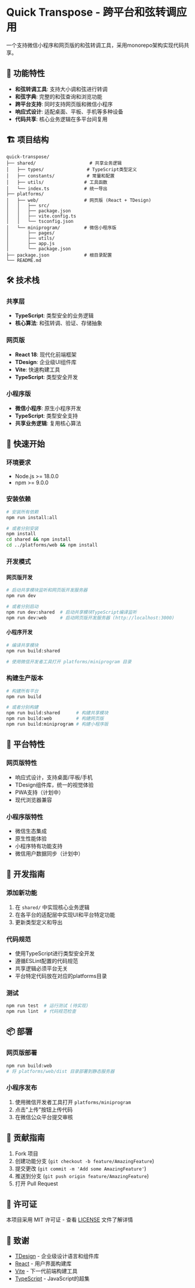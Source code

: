 # Quick Transpose - 跨平台和弦转调应用

一个支持微信小程序和网页版的和弦转调工具，采用monorepo架构实现代码共享。

## 🚀 功能特性

- **和弦转调工具**: 支持大小调和弦进行转调
- **和弦字典**: 完整的和弦查询和浏览功能
- **跨平台支持**: 同时支持网页版和微信小程序
- **响应式设计**: 适配桌面、平板、手机等多种设备
- **代码共享**: 核心业务逻辑在多平台间复用

## 🏗️ 项目结构

```
quick-transpose/
├── shared/                    # 共享业务逻辑
│   ├── types/                # TypeScript类型定义
│   ├── constants/            # 常量和配置
│   ├── utils/               # 工具函数
│   └── index.ts             # 统一导出
├── platforms/
│   ├── web/                 # 网页版 (React + TDesign)
│   │   ├── src/
│   │   ├── package.json
│   │   ├── vite.config.ts
│   │   └── tsconfig.json
│   └── miniprogram/         # 微信小程序版
│       ├── pages/
│       ├── utils/
│       ├── app.js
│       └── package.json
├── package.json             # 根目录配置
└── README.md
```

## 🛠️ 技术栈

### 共享层
- **TypeScript**: 类型安全的业务逻辑
- **核心算法**: 和弦转调、验证、存储抽象

### 网页版
- **React 18**: 现代化前端框架
- **TDesign**: 企业级UI组件库
- **Vite**: 快速构建工具
- **TypeScript**: 类型安全开发

### 小程序版
- **微信小程序**: 原生小程序开发
- **TypeScript**: 类型安全支持
- **共享业务逻辑**: 复用核心算法

## 🚀 快速开始

### 环境要求
- Node.js >= 18.0.0
- npm >= 9.0.0

### 安装依赖
```bash
# 安装所有依赖
npm run install:all

# 或者分别安装
npm install
cd shared && npm install
cd ../platforms/web && npm install
```

### 开发模式

#### 网页版开发
```bash
# 启动共享模块监听和网页版开发服务器
npm run dev

# 或者分别启动
npm run dev:shared  # 启动共享模块TypeScript编译监听
npm run dev:web     # 启动网页版开发服务器 (http://localhost:3000)
```

#### 小程序开发
```bash
# 编译共享模块
npm run build:shared

# 使用微信开发者工具打开 platforms/miniprogram 目录
```

### 构建生产版本
```bash
# 构建所有平台
npm run build

# 或者分别构建
npm run build:shared      # 构建共享模块
npm run build:web         # 构建网页版
npm run build:miniprogram # 构建小程序版
```

## 📱 平台特性

### 网页版特性
- 响应式设计，支持桌面/平板/手机
- TDesign组件库，统一的视觉体验
- PWA支持（计划中）
- 现代浏览器兼容

### 小程序版特性
- 微信生态集成
- 原生性能体验
- 小程序特有功能支持
- 微信用户数据同步（计划中）

## 🔧 开发指南

### 添加新功能
1. 在 `shared/` 中实现核心业务逻辑
2. 在各平台的适配层中实现UI和平台特定功能
3. 更新类型定义和导出

### 代码规范
- 使用TypeScript进行类型安全开发
- 遵循ESLint配置的代码规范
- 共享逻辑必须平台无关
- 平台特定代码放在对应的platforms目录

### 测试
```bash
npm run test  # 运行测试 (待实现)
npm run lint  # 代码规范检查
```

## 📦 部署

### 网页版部署
```bash
npm run build:web
# 将 platforms/web/dist 目录部署到静态服务器
```

### 小程序发布
1. 使用微信开发者工具打开 `platforms/miniprogram`
2. 点击"上传"按钮上传代码
3. 在微信公众平台提交审核

## 🤝 贡献指南

1. Fork 项目
2. 创建功能分支 (`git checkout -b feature/AmazingFeature`)
3. 提交更改 (`git commit -m 'Add some AmazingFeature'`)
4. 推送到分支 (`git push origin feature/AmazingFeature`)
5. 打开 Pull Request

## 📄 许可证

本项目采用 MIT 许可证 - 查看 [LICENSE](LICENSE) 文件了解详情

## 🙏 致谢

- [TDesign](https://tdesign.tencent.com/) - 企业级设计语言和组件库
- [React](https://reactjs.org/) - 用户界面构建库
- [Vite](https://vitejs.dev/) - 下一代前端构建工具
- [TypeScript](https://www.typescriptlang.org/) - JavaScript的超集